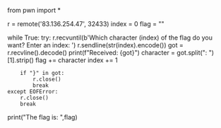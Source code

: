 from pwn import *

r = remote('83.136.254.47', 32433)
index = 0
flag = ""

while True:
    try:
        r.recvuntil(b'Which character (index) of the flag do you want? Enter an index: ')
        r.sendline(str(index).encode())
        got = r.recvline().decode()
        print(f"Received: {got}")
        character = got.split(": ")[1].strip()
        flag += character
        index += 1

        if "}" in got:
            r.close()
            break
    except EOFError:
        r.close()
        break

print("The flag is: ",flag)
